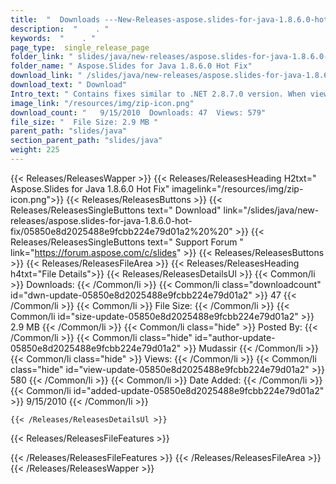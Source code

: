 ```yaml
---
title:  "  Downloads ---New-Releases-aspose.slides-for-java-1.8.6.0-hot-fix . " 
description:  "    . " 
keywords:  "    . " 
page_type:  single_release_page
folder_link: " slides/java/new-releases/aspose.slides-for-java-1.8.6.0-hot-fix/"
folder_name: " Aspose.Slides for Java 1.8.6.0 Hot Fix"
download_link: " /slides/java/new-releases/aspose.slides-for-java-1.8.6.0-hot-fix/05850e8d2025488e9fcbb224e79d01a2"
download_text: " Download"
Intro_text: " Contains fixes similar to .NET 2.8.7.0 version. When view presentations in Po..."
image_link: "/resources/img/zip-icon.png"
download_count: "   9/15/2010  Downloads: 47  Views: 579"
file_size: "  File Size: 2.9 MB "
parent_path: "slides/java"
section_parent_path: "slides/java"
weight: 225
---
```


{{< Releases/ReleasesWapper >}}
  {{< Releases/ReleasesHeading H2txt=" Aspose.Slides for Java 1.8.6.0 Hot Fix" imagelink="/resources/img/zip-icon.png">}}
  {{< Releases/ReleasesButtons >}}
    {{< Releases/ReleasesSingleButtons text=" Download" link="/slides/java/new-releases/aspose.slides-for-java-1.8.6.0-hot-fix/05850e8d2025488e9fcbb224e79d01a2%20%20" >}}
    {{< Releases/ReleasesSingleButtons text=" Support Forum " link="https://forum.aspose.com/c/slides" >}}
  {{< Releases/ReleasesButtons >}}
  {{< Releases/ReleasesFileArea >}}
    {{< Releases/ReleasesHeading h4txt="File Details">}}
    {{< Releases/ReleasesDetailsUl >}}
            {{< Common/li  >}} Downloads: {{< /Common/li >}} 
      {{< Common/li class="downloadcount" id="dwn-update-05850e8d2025488e9fcbb224e79d01a2" >}} 47 {{< /Common/li >}} 
      {{< Common/li  >}} File Size: {{< /Common/li >}} 
      {{< Common/li id="size-update-05850e8d2025488e9fcbb224e79d01a2" >}} 2.9 MB {{< /Common/li >}} 
      {{< Common/li  class="hide" >}} Posted By: {{< /Common/li >}} 
      {{< Common/li class="hide" id="author-update-05850e8d2025488e9fcbb224e79d01a2" >}} Mudassir {{< /Common/li >}} 
      {{< Common/li class="hide"  >}} Views: {{< /Common/li >}} 
      {{< Common/li class="hide" id="view-update-05850e8d2025488e9fcbb224e79d01a2" >}} 580 {{< /Common/li >}} 
      {{< Common/li  >}} Date Added: {{< /Common/li >}} 
      {{< Common/li id="added-update-05850e8d2025488e9fcbb224e79d01a2" >}} 9/15/2010 {{< /Common/li >}} 

    {{< /Releases/ReleasesDetailsUl >}}

  {{< Releases/ReleasesFileFeatures >}}
      
  {{< /Releases/ReleasesFileFeatures >}}
 {{< /Releases/ReleasesFileArea >}}
{{< /Releases/ReleasesWapper >}}


